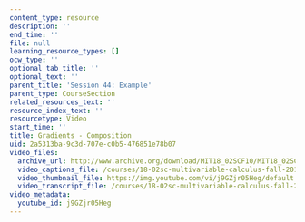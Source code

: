 ```yaml
---
content_type: resource
description: ''
end_time: ''
file: null
learning_resource_types: []
ocw_type: ''
optional_tab_title: ''
optional_text: ''
parent_title: 'Session 44: Example'
parent_type: CourseSection
related_resources_text: ''
resource_index_text: ''
resourcetype: Video
start_time: ''
title: Gradients - Composition
uid: 2a5313ba-9c3d-707e-c0b5-476851e78b07
video_files:
  archive_url: http://www.archive.org/download/MIT18_02SCF10/MIT18_02SCF10Rec_31_300k.mp4
  video_captions_file: /courses/18-02sc-multivariable-calculus-fall-2010/53e4794afb4355bf956103b0c20e6c48_j9GZjr05Heg.vtt
  video_thumbnail_file: https://img.youtube.com/vi/j9GZjr05Heg/default.jpg
  video_transcript_file: /courses/18-02sc-multivariable-calculus-fall-2010/c2e72d8947ed683f61c62dcce577a392_j9GZjr05Heg.pdf
video_metadata:
  youtube_id: j9GZjr05Heg
---
```

